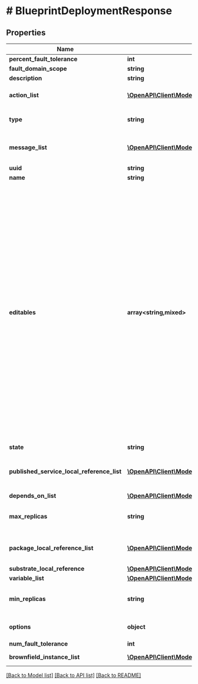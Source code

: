 # # BlueprintDeploymentResponse

## Properties

Name | Type | Description | Notes
------------ | ------------- | ------------- | -------------
**percent_fault_tolerance** | **int** |  | [optional]
**fault_domain_scope** | **string** |  | [optional]
**description** | **string** |  | [optional]
**action_list** | [**\OpenAPI\Client\Model\AppActionResponse[]**](AppActionResponse.md) | List of references to action | [optional]
**type** | **string** |  | [optional] [default to 'GREENFIELD']
**message_list** | [**\OpenAPI\Client\Model\MessageResource[]**](MessageResource.md) | Message list for blueprint deployment |
**uuid** | **string** |  |
**name** | **string** |  |
**editables** | **array<string,mixed>** | Runtime editable attributes for this entity. The structure for this is a dictionary. The keys in this dictionary should be the name of the attribute on the entity. If the attribute is editable, the value should be true, else false. If the attribute is a nested dictionary, the value can contain a nested dictionary with the same key value structure described above. | [optional]
**state** | **string** |  |
**published_service_local_reference_list** | [**\OpenAPI\Client\Model\AppPublishedServiceReference[]**](AppPublishedServiceReference.md) | List of references for published services | [optional]
**depends_on_list** | [**\OpenAPI\Client\Model\EntityReference[]**](EntityReference.md) |  | [optional]
**max_replicas** | **string** | Maximum replicas for the deployment. | [default to '1']
**package_local_reference_list** | [**\OpenAPI\Client\Model\AppPackageReference[]**](AppPackageReference.md) | List of references for the packages | [optional]
**substrate_local_reference** | [**\OpenAPI\Client\Model\AppSubstrateReference**](AppSubstrateReference.md) |  |
**variable_list** | [**\OpenAPI\Client\Model\AppVariableResponse[]**](AppVariableResponse.md) |  | [optional]
**min_replicas** | **string** | Minimum replicas for the deployment. | [default to '1']
**options** | **object** | Additional deployment options | [optional]
**num_fault_tolerance** | **int** |  | [optional]
**brownfield_instance_list** | [**\OpenAPI\Client\Model\BrownfieldInstanceInput[]**](BrownfieldInstanceInput.md) | brownfield map | [optional]

[[Back to Model list]](../../README.md#models) [[Back to API list]](../../README.md#endpoints) [[Back to README]](../../README.md)
